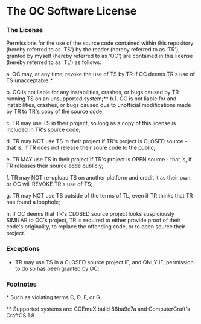 # The OC Software License

### The License

Permissions for the use of the  source code contained within this repository (hereby referred to as 'TS') by the reader (hereby referred to as 'TR'), granted by myself (hereby referred to as 'OC')
are contained in this license (hereby referred to as 'TL') as follows:

a. OC may, at any time, revoke the use of TS by TR if OC deems TR's use of TS unacceptable;*

b. OC is not liable for any instabilities, crashes, or bugs caused by TR running TS on an unsupported system;**
  b.1. OC is not liable for and instabilities, crashes, or bugs caused due to unofficial modifications made by TR to TR's copy of the source code;

c. TR may use TS in their project, so long as a copy of this license is included in TR's source code;

d. TR may NOT use TS in their project if TR's project is CLOSED source - that is, if TR does not release their soure code to the public;

e. TR MAY use TS in their project if TR's project is OPEN source - that is, if TR releases their source code publicly;

f. TR may NOT re-upload TS on another platform and credit it as their own, or OC will REVOKE TR's use of TS;

g. TR may NOT use TS outside of the terms of TL, even if TR thinks that TR has found a loophole;

h. if OC deems that TR's CLOSED source project looks suspiciously SIMILAR to OC's project, TR is required to either provide proof of their code's
originality, to replace the offending code, or to open source their project.

### Exceptions

- TR may use TS in a CLOSED source project IF, and ONLY IF, permission to do so has been granted by OC;

### Footnotes

\* Such as violating terms C, D, F, or G

** Supported systems are: CCEmuX build 88ba9e7a and ComputerCraft's CraftOS 1.8
